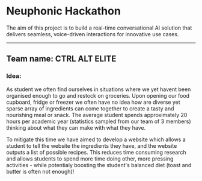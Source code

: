 # Neuphonic Hackathon

The aim of this project is to build a real-time conversational AI solution that delivers seamless, voice-driven interactions for innovative use cases.

---

## Team name: CTRL ALT ELITE

### Idea:

As student we often find ourselves in situations where we yet havent been organised enough to go and restock on groceries.
Upon opening our food cupboard, fridge or freezer we often have no idea how are diverse yet sparse array of ingredients can come together to create a tasty and nourishing meal or snack. The average student spends approximately 20 hours per academic year (statistics sampled from our team of 3 members) thinking about what they can make with what they have.

To mitigate this time we have aimed to develop a website which allows a student to tell the website the ingredients they have, and the website outputs a list of possible recipes. This reduces time consuming research and allows students to spend more time doing other, more pressing activities - while potentialy boosting the student's balanced diet (toast and butter is often not enough)!
